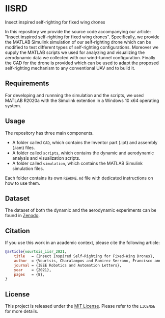 # IISRD
Insect inspired self-righting for fixed wing drones

In this repository we provide the source code accompanying our article: "Insect inspired self-righting for fixed wing drones".
Specifically, we provide the MATLAB Simulink simulation of our self-righting drone which can be modified to test different types of self-righting configurations. 
Moreover we supply the MATLAB scripts we used for analyzing and visualizing the aerodynamic data we collected with our wind-tunnel configuration. 
Finally the CAD for the drone is provided which can be used to adapt the proposed self-righting mechanism to any conventional UAV and to build it.
## Requirements
For developing and runnning the simulation and the scripts, we used MATLAB R2020a with the Simulink extention in a Windows 10 x64 operating system.

## Usage
The repository has three main components. 
- A folder called `CAD`, which contains the Inventor part (.ipt) and assembly (.iam) files.
- A folder called `scripts`, which contains the dynamic and aerodynamic analysis and visualization scripts.
- A folder called `simulation`, which contains the MATLAB Simulink simulation files.


Each folder contains its own `README.md` file with dedicated instructions on how to use them.

## Dataset
The dataset of both the dynamic and the aerodynamic experiments can be found in [Zenodo](10.5281/zenodo.4568184).

## Citation 
If you use this work in an academic context, please cite the following article:
```bibtex
@article{vourtsis_iisr_2021,
    title   = {Insect Inspired Self-Righting for Fixed-Wing Drones},
    author  = {Vourtsis, Charalampos and Ramirez Serrano, Francisco and Casas Rochel, Victor and Stewart, William and Floreano, Dario},
    journal = {IEEE Robotics and Automation Letters},
    year    = {2021},
    pages   = {8},
}
```
## License
This project is released under the [MIT License](https://opensource.org/licenses/MIT). Please refer to the `LICENSE` for more details.

